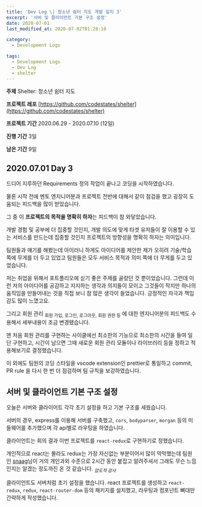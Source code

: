 ```yaml
---
title: 'Dev Log \| 청소년 쉼터 지도 개발 일지 3'
excerpt: '서버 및 클라이언트 기본 구조 설정'
date: 2020-07-01
last_modified_at: 2020-07-02T01:28:10

category:
  - Development Logs

tags:
  - Development Logs
  - Dev Log
  - shelter
---
```


**주제** Shelter: 청소년 쉼터 지도

**프로젝트 레포** [https://github.com/codestates/shelter](https://github.com/codestates/shelter)

**프로젝트 기간** 2020.06.29 - 2020.07.10 (12일)

**진행 기간** 3일

**남은 기간** 9일



## 2020.07.01 Day 3
드디어 지루하던 Requirements 정의 작업이 끝나고 코딩을 시작하였습니다.

물론 시작 전에 멘토 엔지니어분과 프로젝트 전반에 대해서 같이 점검을 했고 굉장히 도움되는 피드백을 많이 받았습니다.

그 중 이 **프로젝트의 목적을 명확히 하자**는 피드백이 참 와닿았습니다.

개발 경험 및 공부에 더 집중할 것인지, 개발 의도에 맞게 타겟 유저들이 잘 이용할 수 있는 서비스를 만드는데 집중할 것인지 프로젝트의 방향성을 명확히 하자는 의미입니다.

팀원들과 얘기를 해봤는데 아이러니 하게도 아이디어를 제안한 제가 오히려 기술/학습 쪽에 무게를 더 두고 있었고 팀원들은 모두 서비스 목적과 의미 쪽에 더 무게를 두고 있었습니다.

저는 취업을 위해서 포트폴리오에 싣기 좋은 주제를 골랐던 것 뿐이었습니다.
그런데 이런 저의 아이디어를 공감하고 지지하는 생각과 의지들이 모이고 그것들이 작지만 하나의 움직임을 만들어내는 것을 직접 보니 참 많은 생각이 들었습니다.
긍정적인 자극과 책임감도 많이 느꼈고요.

그리고 회원 관리 <sub>회원 가입, 로그인, 로그아웃, 회원 권한 등</sub> 에 대한 엔지니어분의 피드백도 수용해서 세부내용이 조금 변경됐습니다.

맨 처음 회원 관리를 구현하는 사이클에선 최소한의 기능으로 최소한의 시간을 들여 일단 구현하고, 시간이 남으면 그때 새로운 회원 관리 모듈이나 라이브러리 등을 정하고 적용해보기로 결정했습니다.

이 외에도 팀원의 코딩 스타일을 vscode extension인 prettier로 통일하고 commit, PR rule 을 다시 한 번 더 점검하며 팀 규칙을 보강하였습니다.



## 서버 및 클라이언트 기본 구조 설정
오늘은 서버와 클라이어트 각각 초기 설정을 하고 기본 구조를 세웠습니다.

서버의 경우, express를 이용해 서버를 구축했고, `cors`, `bodyparser`, `morgan` 등의 미들웨어를 추가했으며 각 api별로 라우팅을 하였습니다.

클라이언트는 회의 결과 이번 프로젝트를 `react-redux`로 구현하기로 정했습니다.

개인적으로 react는 몰라도 redux는 가장 자신없는 부분이어서 많이 막막했는데 팀원인 [snaag](https://github.com/snaag)님이 거의 개인과외 수준으로 2시간 동안 붙잡고 알려주셔서 그래도 무슨 느낌인지는 알겠는 정도까진 온 것 같습니다. <sub>*압도적 감사*</sub>

클라이언트도 서버처럼 초기 설정을 했습니다. react 프로젝트를 생성하고 `react-redux`, `redux`, `react-router-dom` 등의 패키지를 설치했고, 라우팅과 컴포넌트 뼈대만 간략하게 작성했습니다.